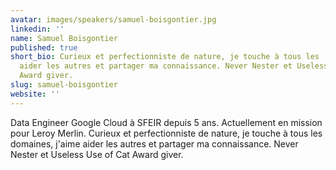 ```yaml
---
avatar: images/speakers/samuel-boisgontier.jpg
linkedin: ''
name: Samuel Boisgontier
published: true
short_bio: Curieux et perfectionniste de nature, je touche à tous les  domaines, j'aime
  aider les autres et partager ma connaissance. Never Nester et Useless Use of Cat
  Award giver.
slug: samuel-boisgontier
website: ''
---
```


Data Engineer Google Cloud à SFEIR depuis 5 ans.
Actuellement en mission pour Leroy Merlin. 
Curieux et perfectionniste de nature, je touche à tous les domaines, j'aime aider les autres et partager ma connaissance. 
Never Nester et Useless Use of Cat Award giver.